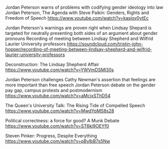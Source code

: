 Jordan Peterson warns of problems with codifying gender ideology into law
Jordan Peterson, The Agenda with Steve Paikin: Genders, Rights and Freedom of Speech
https://www.youtube.com/watch?v=kasiov0ytEc

Jordan Peterson's warnings are proven right when Lindsay Shepard is targeted for neutrally presenting both sides of an argument about gender pronouns
Recording of meeting between Lindsay Shepherd and Wilfrid Laurier University professors
https://soundcloud.com/tristin-john-hopper/recording-of-meeting-between-lindsay-shepherd-and-wilfrid-laurier-university-professors

Deconstruction: The Lindsay Shepherd Affair
https://www.youtube.com/watch?v=YWVmDSMl30s

Jordan Peterson challenges Cathy Newman's assertion that feelings are more important than free speech
Jordan Peterson debate on the gender pay gap, campus protests and postmodernism
https://www.youtube.com/watch?v=aMcjxSThD54

The Queen's University Talk: The Rising Tide of Compelled Speech
https://www.youtube.com/watch?v=MwdYpMS8s28

Political correctness: a force for good? A Munk Debate
https://www.youtube.com/watch?v=ST6kj9OEYf0

Steven Pinker: Progress, Despite Everything
https://www.youtube.com/watch?v=pBylbB7s5Nw